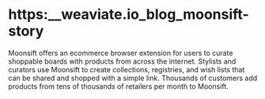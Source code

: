 # https:\_\_weaviate.io_blog_moonsift-story

Moonsift offers an ecommerce browser extension for users to curate shoppable boards with products from across the internet. Stylists and curators use Moonsift to create collections, registries, and wish lists that can be shared and shopped with a simple link. Thousands of customers add products from tens of thousands of retailers per month to Moonsift.
